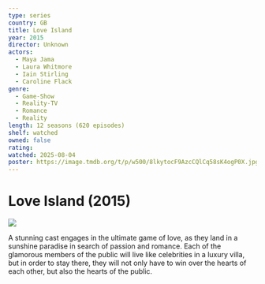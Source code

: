 ```yaml
---
type: series
country: GB
title: Love Island
year: 2015
director: Unknown
actors:
  - Maya Jama
  - Laura Whitmore
  - Iain Stirling
  - Caroline Flack
genre:
  - Game-Show
  - Reality-TV
  - Romance
  - Reality
length: 12 seasons (620 episodes)
shelf: watched
owned: false
rating:
watched: 2025-08-04
poster: https://image.tmdb.org/t/p/w500/8lkytocF9AzcCQlCq58sK4ogP0X.jpg
---
```


# Love Island (2015)

![](https://image.tmdb.org/t/p/w500/8lkytocF9AzcCQlCq58sK4ogP0X.jpg)

A stunning cast engages in the ultimate game of love, as they land in a sunshine paradise in search of passion and romance. Each of the glamorous members of the public will live like celebrities in a luxury villa, but in order to stay there, they will not only have to win over the hearts of each other, but also the hearts of the public.